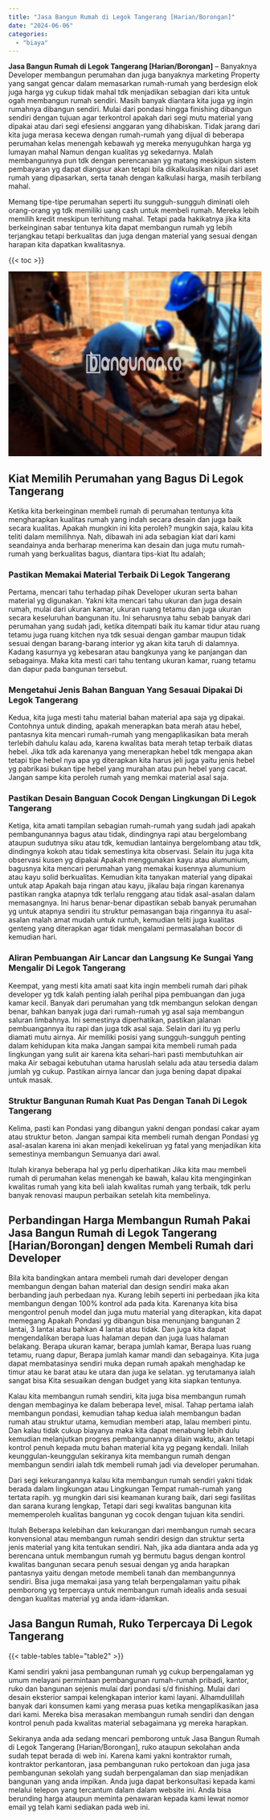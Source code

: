 ```yaml
---
title: "Jasa Bangun Rumah di Legok Tangerang [Harian/Borongan]"
date: "2024-06-06"
categories: 
  - "biaya"
---
```


**Jasa Bangun Rumah di Legok Tangerang \[Harian/Borongan\]** – Banyaknya Developer membangun perumahan dan juga banyaknya marketing Property yang sangat gencar dalam memasarkan rumah-rumah yang berdesign elok juga harga yg cukup tidak mahal tdk menjadikan sebagian dari kita untuk ogah membangun rumah sendiri. Masih banyak diantara kita juga yg ingin rumahnya dibangun sendiri. Mulai dari pondasi hingga finishing dibangun sendiri dengan tujuan agar terkontrol apakah dari segi mutu material yang dipakai atau dari segi efesiensi anggaran yang dihabiskan. Tidak jarang dari kita juga merasa kecewa dengan rumah-rumah yang dijual di beberapa perumahan kelas menengah kebawah yg mereka menyuguhkan harga yg lumayan mahal Namun dengan kualitas yg sekedarnya. Malah membangunnya pun tdk dengan perencanaan yg matang meskipun sistem pembayaran yg dapat diangsur akan tetapi bila dikalkulasikan nilai dari aset rumah yang dipasarkan, serta tanah dengan kalkulasi harga, masih terbilang mahal.

Memang tipe-tipe perumahan seperti itu sungguh-sungguh diminati oleh orang-orang yg tdk memiliki uang cash untuk membeli rumah. Mereka lebih memilih kredit meskipun terhitung mahal. Tetapi pada hakikatnya jika kita berkeinginan sabar tentunya kita dapat membangun rumah yg lebih terjangkau tetapi berkualitas dan juga dengan material yang sesuai dengan harapan kita dapatkan kwalitasnya.

{{< toc >}}

![Jasa Bangun Rumah di Legok Tangerang [Harian/Borongan]](/images/borong-bangunan-39.png)

## Kiat Memilih Perumahan yang Bagus Di Legok Tangerang

Ketika kita berkeinginan membeli rumah di perumahan tentunya kita mengharapkan kualitas rumah yang indah secara desain dan juga baik secara kualitas. Apakah mungkin ini kita peroleh? mungkin saja, kalau kita teliti dalam memilihnya. Nah, dibawah ini ada sebagian kiat dari kami seandainya anda berharap menerima kan desain dan juga mutu rumah-rumah yang berkualitas bagus, diantara tips-kiat Itu adalah;

### Pastikan Memakai Material Terbaik Di Legok Tangerang

Pertama, mencari tahu terhadap pihak Developer ukuran serta bahan material yg digunakan. Yakni kita mencari tahu ukuran dan juga desain rumah, mulai dari ukuran kamar, ukuran ruang tetamu dan juga ukuran secara keseluruhan bangunan itu. Ini seharusnya tahu sebab banyak dari perumahan yang sudah jadi, ketika ditempati baik itu kamar tidur atau ruang tetamu juga ruang kitchen nya tdk sesuai dengan gambar maupun tidak sesuai dengan barang-barang interior yg akan kita taruh di dalamnya. Kadang kasurnya yg kebesaran atau bangkunya yang ke panjangan dan sebagainya. Maka kita mesti cari tahu tentang ukuran kamar, ruang tetamu dan dapur pada bangunan tersebut.

### Mengetahui Jenis Bahan Banguan Yang Sesauai Dipakai Di Legok Tangerang

Kedua, kita juga mesti tahu material bahan material apa saja yg dipakai. Contohnya untuk dinding, apakah menerapkan bata merah atau hebel, pantasnya kita mencari rumah-rumah yang mengaplikasikan bata merah terlebih dahulu kalau ada, karena kwalitas bata merah tetap terbaik diatas hebel. Jika tdk ada karenanya yang menerapkan hebel tdk mengapa akan tetapi tipe hebel nya apa yg diterapkan kita harus jeli juga yaitu jenis hebel yg pabrikasi bukan tipe hebel yang murahan atau pun hebel yang cacat. Jangan sampe kita peroleh rumah yang memkai material asal saja.

### Pastikan Desain Banguan Cocok Dengan Lingkungan Di Legok Tangerang

Ketiga, kita amati tampilan sebagian rumah-rumah yang sudah jadi apakah pembangunannya bagus atau tidak, dindingnya rapi atau bergelombang ataupun sudutnya siku atau tdk, kemudian lantainya bergelombang atau tdk, dindingnya kokoh atau tidak semestinya kita observasi. Selain itu juga kita observasi kusen yg dipakai Apakah menggunakan kayu atau alumunium, bagusnya kita mencari perumahan yang memakai kusennya alumunium atau kayu solid berkualitas. Kemudian kita tanyakan material yang dipakai untuk atap Apakah baja ringan atau kayu, jikalau baja ringan karenanya pastikan rangka atapnya tdk terlalu renggang atau tidak asal-asalan dalam memasangnya. Ini harus benar-benar dipastikan sebab banyak perumahan yg untuk atapnya sendiri itu struktur pemasangan baja ringannya itu asal-asalan malah amat mudah untuk runtuh, kemudian teliti juga kualitas genteng yang diterapkan agar tidak mengalami permasalahan bocor di kemudian hari.

### Aliran Pembuangan Air Lancar dan Langsung Ke Sungai Yang Mengalir Di Legok Tangerang

Keempat, yang mesti kita amati saat kita ingin membeli rumah dari pihak developer yg tdk kalah penting ialah perihal pipa pembuangan dan juga kamar kecil. Banyak dari perumahan yang tdk membangun selokan dengan benar, bahkan banyak juga dari rumah-rumah yg asal saja membangun saluran limbahnya. Ini semestinya diperhatikan, pastikan jalanan pembuangannya itu rapi dan juga tdk asal saja. Selain dari itu yg perlu diamati mutu airnya. Air memiliki posisi yang sungguh-sungguh penting dalam kehidupan kita maka Jangan sampai kita membeli rumah pada lingkungan yang sulit air karena kita sehari-hari pasti membutuhkan air maka Air sebagai kebutuhan utama haruslah selalu ada atau tersedia dalam jumlah yg cukup. Pastikan airnya lancar dan juga bening dapat dipakai untuk masak.

### Struktur Bangunan Rumah Kuat Pas Dengan Tanah Di Legok Tangerang

Kelima, pasti kan Pondasi yang dibangun yakni dengan pondasi cakar ayam atau struktur beton. Jangan sampai kita membeli rumah dengan Pondasi yg asal-asalan karena ini akan menjadi kekeliruan yg fatal yang menjadikan kita semestinya membangun Semuanya dari awal.

Itulah kiranya beberapa hal yg perlu diperhatikan Jika kita mau membeli rumah di perumahan kelas menengah ke bawah, kalau kita menginginkan kwalitas rumah yang kita beli ialah kwalitas rumah yang terbaik, tdk perlu banyak renovasi maupun perbaikan setelah kita membelinya.

## Perbandingan Harga Membangun Rumah Pakai Jasa Bangun Rumah di Legok Tangerang \[Harian/Borongan\] dengen Membeli Rumah dari Developer

Bila kita bandingkan antara membeli rumah dari developer dengan membangun dengan bahan material dan design sendiri maka akan berbanding jauh perbedaan nya. Kurang lebih seperti ini perbedaan jika kita membangun dengan 100% kontrol ada pada kita. Karenanya kita bisa mengontrol penuh model dan juga mutu material yang diterapkan, kita dapat memegang Apakah Pondasi yg dibangun bisa menunjang bangunan 2 lantai, 3 lantai atau bahkan 4 lantai atau tidak. Dan juga kita dapat mengendalikan berapa luas halaman depan dan juga luas halaman belakang. Berapa ukuran kamar, berapa jumlah kamar, Berapa luas ruang tetamu, ruang dapur, Berapa jumlah kamar mandi dan sebagainya. Kita juga dapat membatasinya sendiri muka depan rumah apakah menghadap ke timur atau ke barat atau ke utara dan juga ke selatan. yg terutamanya ialah sangat bisa Kita sesuaikan dengan budget yang kita siapkan tentunya.

Kalau kita membangun rumah sendiri, kita juga bisa membangun rumah dengan membaginya ke dalam beberapa level, misal. Tahap pertama ialah membangun pondasi, kemudian tahap kedua ialah membangun badan rumah atau struktur utama, kemudian memberi atap, lalau memberi pintu. Dan kalau tidak cukup biayanya maka kita dapat menabung lebih dulu kemudian melanjutkan progres pembangunannya dilain waktu, akan tetapi kontrol penuh kepada mutu bahan material kita yg pegang kendali. Inilah keunggulan-keunggulan sekiranya kita membangun rumah dengan membangun sendiri ialah tdk membeli rumah jadi via developer perumahan.

Dari segi kekurangannya kalau kita membangun rumah sendiri yakni tidak berada dalam lingkungan atau Lingkungan Tempat rumah-rumah yang tertata rapih. yg mungkin dari sisi keamanan kurang baik, dari segi fasilitas dan sarana kurang lengkap, Tetapi dari segi kwalitas bangunan kita mememperoleh kualitas bangunan yg cocok dengan tujuan kita sendiri.

Itulah Beberapa kelebihan dan kekurangan dari membangun rumah secara konvensional atau membangun rumah sendiri design dan struktur serta jenis material yang kita tentukan sendiri. Nah, jika ada diantara anda ada yg berencana untuk membangun rumah yg bermutu bagus dengan kontrol kwalitas bangunan secara penuh sesuai dengan yg anda harapkan pantasnya yaitu dengan metode membeli tanah dan membangunnya sendiri. Bisa juga memakai jasa yang telah berpengalaman yaitu pihak pemborong yg terpercaya untuk membangun rumah idealis anda sesuai dengan kualitas material yg anda idam-idamkan.

## Jasa Bangun Rumah, Ruko Terpercaya Di Legok Tangerang

{{< table-tables table="table2" >}}

Kami sendiri yakni jasa pembangunan rumah yg cukup berpengalaman yg umum melayani permintaan pembangunan rumah-rumah pribadi, kantor, ruko dan bangunan sejenis mulai dari pondasi s/d finishing. Mulai dari desain eksterior sampai kelengkapan interior kami layani. Alhamdulillah banyak dari konsumen kami yang merasa puas ketika mengaplikasikan jasa dari kami. Mereka bisa merasakan membangun rumah sendiri dan dengan kontrol penuh pada kwalitas material sebagaimana yg mereka harapkan.

Sekiranya anda ada sedang mencari pemborong untuk Jasa Bangun Rumah di Legok Tangerang \[Harian/Borongan\], ruko ataupun sekolahan anda sudah tepat berada di web ini. Karena kami yakni kontraktor rumah, kontraktor perkantoran, jasa pembangunan ruko pertokoan dan juga jasa pembangunan sekolah yang sudah berpengalaman dan siap menjadikan bangunan yang anda impikan. Anda juga dapat berkonsultasi kepada kami melalui telepon yang tercantum dalam dalam website ini. Anda bisa berunding harga ataupun meminta penawaran kepada kami lewat nomor email yg telah kami sediakan pada web ini.
